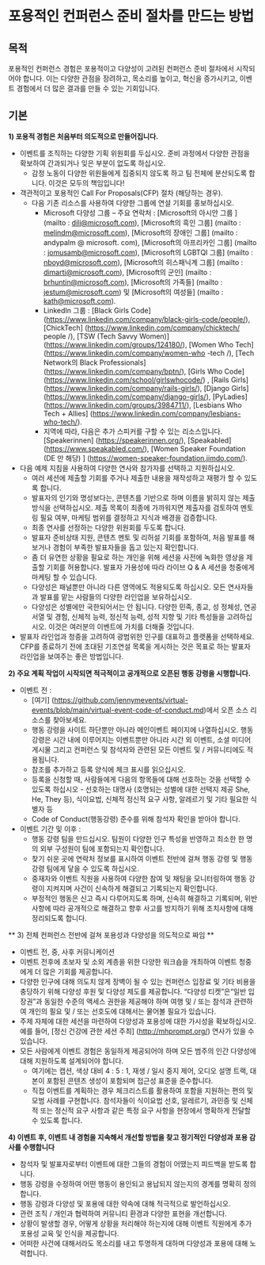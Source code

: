 
# 포용적인 컨퍼런스 준비 절차를 만드는 방법

## 목적
포용적인 컨퍼런스 경험은 포용적이고 다양성이 고려된 컨퍼런스 준비 절차에서 시작되어야 합니다. 이는 다양한 관점을 장려하고, 목소리를 높이고, 혁신을 증가시키고, 이벤트 경험에서 더 많은 결과를 만들 수 있는 기회입니다.

## 기본
**1) 포용적 경험은 처음부터 의도적으로 만들어집니다.**
  * 이벤트를 조직하는 다양한 기획 위원회를 두십시오. 준비 과정에서 다양한 관점을 확보하여 간과되거나 잊은 부분이 없도록 하십시오.
    * 감정 노동이 다양한 위원들에게 집중되지 않도록 하고 팀 전체에 분산되도록 합니다. 이것은 모두의 책임입니다!
  * 객관적이고 포용적인 Call For Proposals(CFP) 절차 (해당하는 경우).
    * 다음 기존 리소스를 사용하여 다양한 그룹에 연설 기회를 홍보하십시오.
      * Microsoft 다양성 그룹 – 주요 연락처 : [Microsoft의 아시안 그룹 ] (mailto : dili@microsoft.com), [Microsoft의 흑인 그룹] (mailto : melindm@microsoft.com), [Microsoft의 장애인 그룹] (mailto : andypalm @ microsoft. com), [Microsoft의 아프리카인 그룹] (mailto : jomusamb@microsoft.com), [Microsoft의 LGBTQI 그룹] (mailto : nboyd@microsoft.com), [Microsoft의 히스패닉계 그룹] (mailto : dimarti@microsoft.com), [Microsoft의 군인] (mailto : brhuntin@microsoft.com), [Microsoft의 가족들] (mailto : jestum@microsoft.com) 및 [Microsoft의 여성들] (mailto : kath@microsoft.com).
      * LinkedIn 그룹 : [Black Girls Code] (https://www.linkedin.com/company/black-girls-code/people/), [ChickTech] (https://www.linkedin.com/company/chicktech/ people /), [TSW (Tech Savvy Women)] (https://www.linkedin.com/groups/124180/), [Women Who Tech] (https://www.linkedin.com/company/women-who -tech /), [Tech Network의 Black Professionals] (https://www.linkedin.com/company/bptn/), [Girls Who Code] (https://www.linkedin.com/school/girlswhocode/) , [Rails Girls] (https://www.linkedin.com/company/rails-girls/), [Django Girls] (https://www.linkedin.com/company/django-girls/), [PyLadies] (https://www.linkedin.com/groups/3984711/), [Lesbians Who Tech + Allies] (https://www.linkedin.com/company/lesbians-who-tech/).
      * 지역에 따라, 다음은 추가 스피커를 구할 수 있는 리소스입니다. [Speakerinnen] (https://speakerinnen.org/), [Speakabled] (https://www.speakabled.com/), [Women Speaker Foundation (DE 만 해당) ] (https://women-speaker-foundation.jimdo.com/). 
  * 다음 예제 지침을 사용하여 다양한 연사와 참가자를 선택하고 지원하십시오.
      * 여러 세션에 제출할 기회를 주거나 제출한 내용을 재작성하고 재평가 할 수 있도록 합니다.
      * 발표자의 인기와 명성보다는, 콘텐츠를 기반으로 하며 이름을 밝히지 않는 제출 방식을 선택하십시오. 제출 목록이 최종에 가까워지면 제출자를 검토하여 멘토링 필요 여부, 마케팅 범위를 결정하고 지식과 배경을 검증합니다.
      * 최종 연사를 선정하는 다양한 위원회를 두도록 합니다.
      * 발표자 준비상태 지원, 콘텐츠 멘토 및 리허설 기회를 포함하여, 처음 발표를 해보거나 경험이 부족한 발표자들을 돕고 있는지 확인합니다.
      * 좀 더 유연한 상황을 필요로 하는 개인을 위해 세션을 사전에 녹화한 영상을 제출할 기회를 허용합니다. 발표자 가용성에 따라 라이브 Q & A 세션을 청중에게 마케팅 할 수 있습니다.
      * 다양성은 패널뿐만 아니라 다른 영역에도 적용되도록 하십시오. 모든 연사자들과 발표를 맡는 사람들의 다양한 라인업을 보유하십시오.
      * 다양성은 성별에만 국한되어서는 안 됩니다. 다양한 민족, 종교, 성 정체성, 연공서열 및 경험, 신체적 능력, 정신적 능력, 성적 지향 및 기타 특성들을 고려하십시오. 이것은 여러분의 이벤트에 가치를 더해줄 것입니다.
  * 발표자 라인업과 청중을 고려하여 광범위한 인구를 대표하고 플랫폼을 선택하세요. CFP를 종료하기 전에 초대된 기조연설 목록을 게시하는 것은 목표로 하는 발표자 라인업을 보여주는 좋은 방법입니다.

**2) 주요 계획 작업이 시작되면 적극적이고 공개적으로 오픈된 행동 강령을 시행합니다.**

  * 이벤트 전 :
    * [여기] (https://github.com/jennymevents/virtual-events/blob/main/virtual-event-code-of-conduct.md)에서 오픈 소스 리소스를 찾아보세요.
    * 행동 강령을 사이트 하단뿐만 아니라 메인이벤트 페이지에 나열하십시오. 행동 강령은 시간 내에 이루어지는 이벤트뿐만 아니라 시간 외 이벤트, 소셜 미디어 게시물 그리고 컨퍼런스 및 참석자와 관련된 모든 이벤트 및 / 커뮤니티에도 적용됩니다.
    * 참조를 추가하고 등록 양식에 체크 표시를 읽으십시오.
    * 등록을 신청할 때, 사람들에게 다음의 항목들에 대해 선호하는 것을 선택할 수 있도록 하십시오 - 선호하는 대명사 (호명되는 성별에 대한 선택지 제공 She, He, They 등), 식이요법, 신체적 정신적 요구 사항, 알레르기 및 기타 필요한 식별자 등 
    * Code of Conduct(행동강령) 준수를 위해 참석자 확인을 받아야 합니다.
  * 이벤트 기간 및 이후 :
    * 행동 강령 팀을 만드십시오. 팀원이 다양한 인구 특성을 반영하고 최소한 한 명의 외부 구성원이 팀에 포함되는지 확인합니다.
    * 찾기 쉬운 곳에 연락처 정보를 표시하여 이벤트 전반에 걸쳐 행동 강령 및 행동 강령 팀에게 닿을 수 있도록 하십시오.
    * 중재자와 이벤트 직원을 사용하여 다양한 참여 및 채팅을 모니터링하여 행동 강령이 지켜지며 사건이 신속하게 해결되고 기록되는지 확인합니다.
    * 부정적인 행동은 신고 즉시 다루어지도록 하며, 신속히 해결하고 기록되며, 위반 사항에 따라 공개적으로 해결하고 향후 사고를 방지하기 위해 조치사항에 대해 정리되도록 합니다.

** 3) 전체 컨퍼런스 전반에 걸쳐 포용성과 다양성을 의도적으로 짜임 **
  * 이벤트 전, 중, 사후 커뮤니케이션
  * 이벤트 전후에 초보자 및 소외 계층을 위한 다양한 워크숍을 개최하여 이벤트 청중에게 더 많은 기회를 제공합니다.
  * 다양한 인구에 대해 의도치 않게 장벽이 될 수 있는 컨퍼런스 입장료 및 기타 비용을 충당하기 위해 다양성 후원 및 다양성 제도를 제공합니다. “다양성 티켓”은“일반 입장권”과 동일한 수준의 액세스 권한을 제공해야 하며 여행 및 / 또는 참석과 관련하여 개인의 필요 및 / 또는 선호도에 대해서는 물어볼 필요가 있습니다.
  * 주제 자체에 대한 세션을 마련하여 다양성과 포용성에 대한 가시성을 확보하십시오. 예를 들어, [정신 건강에 관한 세션 주최] (http://mhprompt.org/) 연사가 있을 수 있습니다.
  * 모든 사람에게 이벤트 경험은 동일하게 제공되어야 하며 모든 범주의 인간 다양성에 대해 지원하도록 설계되어야 합니다.
    * 여기에는 캡션, 색상 대비 4 : 5 : 1, 재생 / 일시 중지 제어, 오디오 설명 트랙, 대본이 포함된 콘텐츠 생성이 포함되며 접근성 표준을 준수합니다.
    * 직접 이벤트를 계획하는 경우 체크리스트를 활용하여 포함을 지원하는 편의 및 모범 사례를 구현합니다. 참석자들이 식이요법 선호, 알레르기, 과민증 및 신체적 또는 정신적 요구 사항과 같은 특정 요구 사항을 현장에서 명확하게 전달할 수 있도록 합니다.

**4) 이벤트 후, 이벤트 내 경험을 지속해서 개선할 방법을 찾고 정기적인 다양성과 포용 감사를 수행합니다**
   * 참석자 및 발표자로부터 이벤트에 대한 그들의 경험이 어땠는지 피드백을 받도록 합니다.
   * 행동 강령을 수정하여 어떤 행동이 용인되고 용납되지 않는지의 경계를 명확히 정의합니다.
   * 행동 강령과 다양성 및 포용에 대한 약속에 대해 적극적으로 발언하십시오.
   * 관련 조직 / 개인과 협력하여 커뮤니티 환경과 다양한 표현을 개선합니다.
   * 상황이 발생할 경우, 어떻게 상황을 처리해야 하는지에 대해 이벤트 직원에게 추가 포용성 교육 및 인식을 제공합니다.
   * 어떠한 사건에 대해서라도 목소리를 내고 투명하게 대하며 다양성과 포용에 대해 노력합니다.
